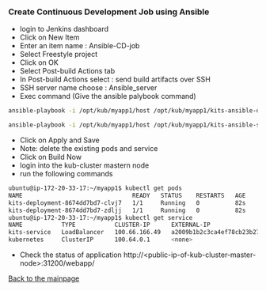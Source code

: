 ### Create Continuous Development Job using Ansible 
* login to Jenkins dashboard
* Click on New Item 
* Enter an item name : Ansible-CD-job
* Select Freestyle project
* Click on OK
* Select Post-build Actions tab
* In Post-build Actions select : send build artifacts over SSH
* SSH server name choose : Ansible_server
* Exec command (Give the ansible palybook command)
``` bash
ansible-playbook -i /opt/kub/myapp1/host /opt/kub/myapp1/kits-ansible-deploy.yml;

ansible-playbook -i /opt/kub/myapp1/host /opt/kub/myapp1/kits-ansible-service.yml
```
* Click on Apply and Save
* Note: delete the existing pods and service
* Click on Build Now
* login into the kub-cluster mastern node
* run the following commands
``` bash
ubuntu@ip-172-20-33-17:~/myapp1$ kubectl get pods
NAME                               READY   STATUS    RESTARTS   AGE
kits-deployment-8674dd7bd7-clvj7   1/1     Running   0          82s
kits-deployment-8674dd7bd7-zdljj   1/1     Running   0          82s
ubuntu@ip-172-20-33-17:~/myapp1$ kubectl get service
NAME           TYPE           CLUSTER-IP      EXTERNAL-IP                                                               PORT(S)          AGE
kits-service   LoadBalancer   100.66.166.49   a2009b1b2c3ca4ef78cb23b277586798-223794892.ap-south-1.elb.amazonaws.com   8080:31200/TCP   83s
kubernetes     ClusterIP      100.64.0.1      <none>                                                                    443/TCP          7h25m
```
* Check the status of application http://\<public-ip-of-kub-cluster-master-node\>:31200/webapp/

[Back to the mainpage](https://github.com/blrk/learn-devops.io/wiki)

